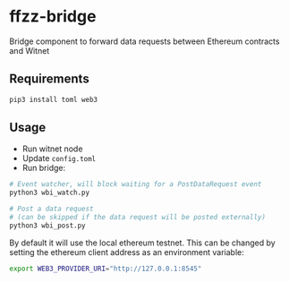 # ffzz-bridge
Bridge component to forward data requests between Ethereum contracts and Witnet

## Requirements

```sh
pip3 install toml web3
```

## Usage

* Run witnet node
* Update `config.toml`
* Run bridge:

```sh
# Event watcher, will block waiting for a PostDataRequest event
python3 wbi_watch.py

# Post a data request
# (can be skipped if the data request will be posted externally)
python3 wbi_post.py
```

By default it will use the local ethereum testnet. This can be changed by
setting the ethereum client address as an environment variable:

```sh
export WEB3_PROVIDER_URI="http://127.0.0.1:8545"
```

